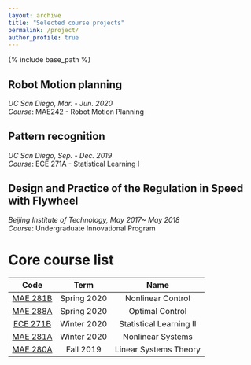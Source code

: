 ```yaml
---
layout: archive
title: "Selected course projects"
permalink: /project/
author_profile: true
---
```


{% include base_path %}

## Robot Motion planning

*UC San Diego, Mar. - Jun. 2020*  
*Course*: MAE242 - Robot Motion Planning



## Pattern recognition

*UC San Diego, Sep. - Dec. 2019*  
*Course*: ECE 271A - Statistical Learning I


## Design and Practice of the Regulation in Speed with Flywheel 

*Beijing Institute of Technology, May 2017~ May 2018*  
*Course*: Undergraduate Innovational Program

Core course list
======


| Code | Term | Name |
| :----:       | :----: | :---------------: |
| [MAE 281B](#) | Spring 2020 | Nonlinear Control |
| [MAE 288A](#) | Spring 2020 | Optimal Control |
| [ECE 271B](#) | Winter 2020 | Statistical Learning II |
| [MAE 281A](#) | Winter 2020 | Nonlinear Systems |
| [MAE 280A](#) | Fall 2019 | Linear Systems Theory |







